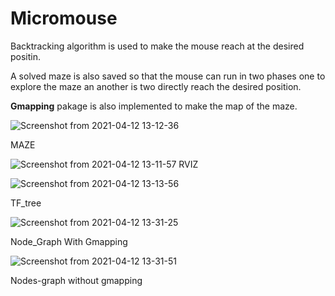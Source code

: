 # Micromouse

Backtracking algorithm is used to make the mouse reach at the desired positin.

A solved maze is also saved so that the mouse can run in two phases one to explore the maze an another is two directly reach the desired position.

**Gmapping** pakage is also implemented to make the map of the maze.


![Screenshot from 2021-04-12 13-12-36](https://user-images.githubusercontent.com/75561320/114400207-5b6f1f00-9bbf-11eb-8ff6-076617f5a191.png)

MAZE

![Screenshot from 2021-04-12 13-11-57](https://user-images.githubusercontent.com/75561320/114400248-66c24a80-9bbf-11eb-80b4-74df79153578.png)
RVIZ

![Screenshot from 2021-04-12 13-13-56](https://user-images.githubusercontent.com/75561320/114399909-0df2b200-9bbf-11eb-8b9e-900afb475774.png)

TF_tree

![Screenshot from 2021-04-12 13-31-25](https://user-images.githubusercontent.com/75561320/114400426-92453500-9bbf-11eb-863d-e259e04b1528.png)


Node_Graph With Gmapping

![Screenshot from 2021-04-12 13-31-51](https://user-images.githubusercontent.com/75561320/114400125-47c3b880-9bbf-11eb-9e03-05e355578852.png)

Nodes-graph without gmapping
